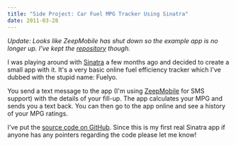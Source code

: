 ```yaml
---
title: "Side Project: Car Fuel MPG Tracker Using Sinatra"
date: 2011-03-28
---
```

*Update: Looks like ZeepMobile has shut down so the example app is no longer up. I've kept the [repository](https://github.com/bnadlerjr/fuelyo) though.*

<p>I was playing around with <a href="http://www.sinatrarb.com/">Sinatra</a> a
few months ago and decided to create a small app with it. It's a very basic
online fuel efficiency tracker which I've dubbed with the stupid name: Fuelyo.</p>
<p>You send a text message to the app (I'm using <a href="http://www.zeepmobile.com/">ZeepMobile</a> for SMS support) with the
details of your fill-up. The app calculates your MPG and sends you a text back.
You can then go to the app online and see a history of your MPG ratings.</p>
<p>I've put the <a href="https://github.com/bnadlerjr/fuelyo">source code on GitHub</a>. Since this is my first real Sinatra app if anyone has any pointers
regarding the code please let me know!</p>

